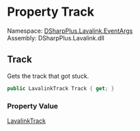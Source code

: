 # Property Track

Namespace: [DSharpPlus.Lavalink.EventArgs](DSharpPlus.Lavalink.EventArgs.md)  
Assembly: DSharpPlus.Lavalink.dll

## <a id="DSharpPlus_Lavalink_EventArgs_TrackStuckEventArgs_Track"></a>Track

Gets the track that got stuck.

```csharp
public LavalinkTrack Track { get; }
```

### Property Value

[LavalinkTrack](DSharpPlus.Lavalink.LavalinkTrack.md)

